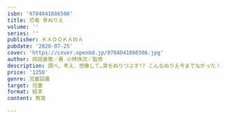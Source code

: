 ```yaml
---
isbn: '9784041086506'
title: 恐竜 骨ぬりえ
volume: ''
series: ''
publisher: ＫＡＤＯＫＡＷＡ
pubdate: '2020-07-25'
cover: 'https://cover.openbd.jp/9784041086506.jpg'
author: 岡田善敬／著 小林快次／監修
description: 調べ、考え、想像して…骨をぬりつぶす!? こんなぬりえ今までなかった！
price: '1250'
genre: 児童図書
target: 児童
format: 絵本
content: 教育

---
```

